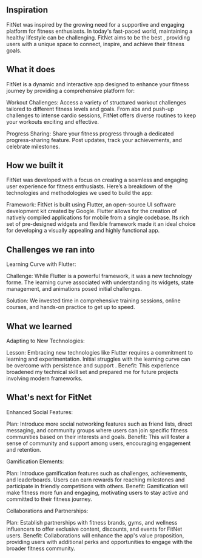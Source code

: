 ## Inspiration 
FitNet was inspired by the growing need for a supportive and engaging platform for fitness enthusiasts. In today's fast-paced world, maintaining a healthy lifestyle can be challenging.  FitNet aims to be the best , providing users with a unique space to connect, inspire, and achieve their fitness goals.

## What it does

FitNet is a dynamic and interactive app designed to enhance your fitness journey by providing a comprehensive platform for:

Workout Challenges: Access a variety of structured workout challenges tailored to different fitness levels and goals. From abs and push-up challenges to intense cardio sessions, FitNet offers diverse routines to keep your workouts exciting and effective.

Progress Sharing: Share your fitness progress  through a dedicated progress-sharing feature. Post updates, track your achievements, and celebrate milestones.

## How we built it
FitNet was developed with a focus on creating a seamless and engaging user experience for fitness enthusiasts. Here’s a breakdown of the technologies and methodologies we used to build the app:

Framework: FitNet is built using Flutter, an open-source UI software development kit created by Google. Flutter allows for the creation of natively compiled applications for mobile from a single codebase. Its rich set of pre-designed widgets and flexible framework made it an ideal choice for developing a visually appealing and highly functional app.

## Challenges we ran into

Learning Curve with Flutter:

Challenge: While Flutter is a powerful framework, it was a new technology forme. The learning curve associated with understanding its widgets, state management, and animations posed initial challenges.

Solution: We invested time in comprehensive training sessions, online courses, and hands-on practice to get  up to speed. 


## What we learned

Adapting to New Technologies:

Lesson: Embracing new technologies like Flutter requires a commitment to learning and experimentation. Initial struggles with the learning curve can be overcome with persistence and support .
Benefit: This experience broadened my technical skill set and prepared me for future projects involving modern frameworks.

## What's next for FitNet

Enhanced Social Features:

Plan: Introduce more social networking features such as friend lists, direct messaging, and community groups where users can join specific fitness communities based on their interests and goals.
Benefit: This will foster a sense of community and support among users, encouraging engagement and retention.

Gamification Elements:

Plan: Introduce gamification features such as challenges, achievements, and leaderboards. Users can earn rewards for reaching milestones and participate in friendly competitions with others.
Benefit: Gamification will make fitness more fun and engaging, motivating users to stay active and committed to their fitness journey.

Collaborations and Partnerships:

Plan: Establish partnerships with fitness brands, gyms, and wellness influencers to offer exclusive content, discounts, and events for FitNet users.
Benefit: Collaborations will enhance the app's value proposition, providing users with additional perks and opportunities to engage with the broader fitness community.
